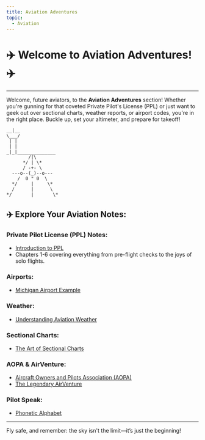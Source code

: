```yaml
---
title: Aviation Adventures
topic:
  - Aviation
---
```

# ✈️ Welcome to Aviation Adventures! ✈️
___

Welcome, future aviators, to the **Aviation Adventures** section! Whether you're gunning for that coveted Private Pilot's License (PPL) or just want to geek out over sectional charts, weather reports, or airport codes, you're in the right place. Buckle up, set your altimeter, and prepare for takeoff!

```plaintext
__|__
\___/
 | |
 | |
_|_|______________
        /|\ 
      */ | \*
      / -+- \
  ---o--(_)--o---
    /  0 " 0  \
  */     |     \*
  /      |      \
*/       |       \*
```

## ✈️ Explore Your Aviation Notes:

### Private Pilot License (PPL) Notes:
- [Introduction to PPL](notes/index.md)
- Chapters 1-6 covering everything from pre-flight checks to the joys of solo flights.
  
### Airports:
- [Michigan Airport Example](dow_air.md)
    
### Weather:
- [Understanding Aviation Weather](weather.md)
    
### Sectional Charts:
- [The Art of Sectional Charts](sectional_charts.md)

### AOPA & AirVenture:
- [Aircraft Owners and Pilots Association (AOPA)](aopa.md)
- [The Legendary AirVenture](airventure.md)

### Pilot Speak:
- [Phonetic Alphabet](phonetic_alphabet.md)

---

Fly safe, and remember: the sky isn't the limit—it’s just the beginning!

